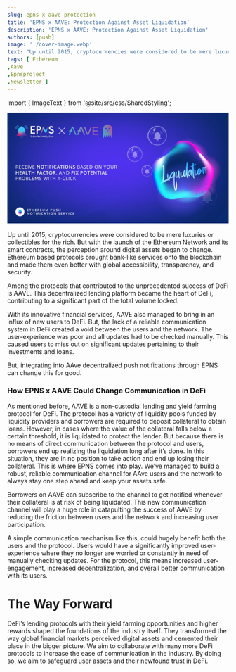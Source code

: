 ```yaml
---
slug: epns-x-aave-protection
title: 'EPNS x AAVE: Protection Against Asset Liquidation'
description: 'EPNS x AAVE: Protection Against Asset Liquidation'
authors: [push]
image: './cover-image.webp'
text: "Up until 2015, cryptocurrencies were considered to be mere luxuries or collectibles for the rich. But with the launch of the Ethereum Network and its smart contracts, the perception around digital assets began to change. Ethereum based protocols brought bank-like services onto the blockchain and made them even better with global accessibility, transparency, and security."
tags: [ Ethereum
,Aave
,Epnsproject
,Newsletter ]
---
```


import { ImageText } from '@site/src/css/SharedStyling';

![Cover image of EPNS x AAVE: Protection Against Asset Liquidation](./cover-image.webp)

<!--truncate-->

Up until 2015, cryptocurrencies were considered to be mere luxuries or collectibles for the rich. But with the launch of the Ethereum Network and its smart contracts, the perception around digital assets began to change. Ethereum based protocols brought bank-like services onto the blockchain and made them even better with global accessibility, transparency, and security.

Among the protocols that contributed to the unprecedented success of DeFi is AAVE. This decentralized lending platform became the heart of DeFi, contributing to a significant part of the total volume locked.

With its innovative financial services, AAVE also managed to bring in an influx of new users to DeFi. But, the lack of a reliable communication system in DeFi created a void between the users and the network. The user-experience was poor and all updates had to be checked manually. This caused users to miss out on significant updates pertaining to their investments and loans.

But, integrating into AAve decentralized push notifications through EPNS can change this for good.

### How EPNS x AAVE Could Change Communication in DeFi

As mentioned before, AAVE is a non-custodial lending and yield farming protocol for DeFi. The protocol has a variety of liquidity pools funded by liquidity providers and borrowers are required to deposit collateral to obtain loans. However, in cases where the value of the collateral falls below a certain threshold, it is liquidated to protect the lender. But because there is no means of direct communication between the protocol and users, borrowers end up realizing the liquidation long after it’s done. In this situation, they are in no position to take action and end up losing their collateral. This is where EPNS comes into play. We’ve managed to build a robust, reliable communication channel for AAve users and the network to always stay one step ahead and keep your assets safe.

Borrowers on AAVE can subscribe to the channel to get notified whenever their collateral is at risk of being liquidated. This new communication channel will play a huge role in catapulting the success of AAVE by reducing the friction between users and the network and increasing user participation.

A simple communication mechanism like this, could hugely benefit both the users and the protocol. Users would have a significantly improved user-experience where they no longer are worried or constantly in need of manually checking updates. For the protocol, this means increased user-engagement, increased decentralization, and overall better communication with its users.

# The Way Forward

DeFi’s lending protocols with their yield farming opportunities and higher rewards shaped the foundations of the industry itself. They transformed the way global financial markets perceived digital assets and cemented their place in the bigger picture. We aim to collaborate with many more DeFi protocols to increase the ease of communication in the industry. By doing so, we aim to safeguard user assets and their newfound trust in DeFi.
